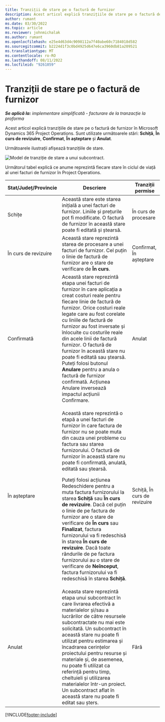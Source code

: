```yaml
---
title: Tranziții de stare pe o factură de furnizor
description: Acest articol explică tranzițiile de stare pe o factură de furnizor în Microsoft Dynamics 365 Project Operations.
author: rumant
ms.date: 03/30/2022
ms.topic: article
ms.reviewer: johnmichalak
ms.author: rumant
ms.openlocfilehash: e25e4d63d4c9098112a7f40abe60c7184018d582
ms.sourcegitcommit: b2224d1f3c0bd4925d647e6ca3960db81a209521
ms.translationtype: MT
ms.contentlocale: ro-RO
ms.lasthandoff: 08/11/2022
ms.locfileid: "9261059"
---
```

# <a name="state-transitions-on-a-vendor-invoice"></a>Tranziții de stare pe o factură de furnizor

_**Se aplică la:** implementare simplificată - facturare de la tranzacție la proforma_

Acest articol explică tranzițiile de stare pe o factură de furnizor în Microsoft Dynamics 365 Project Operations. Sunt utilizate următoarele stări: **Schiță**, **În curs de revizuire**, **Confirmat**, **În așteptare** și **Anulat**.

Următoarele ilustrații afișează tranzițiile de stare.

![Model de tranziție de stare a unui subcontract.](../media/VI_State_Model.jpg)

Următorul tabel explică ce anume reprezintă fiecare stare în ciclul de viață al unei facturi de furnizor în Project Operations.

| Stat/Județ/Provincie | Descriere | Tranziții permise |
| --- | --- | --- |
| Schițe | Această stare este starea inițială a unei facturi de furnizor. Liniile și prețurile pot fi modificate. O factură de furnizor în această stare poate fi editată și ștearsă. | În curs de procesare |
| În curs de revizuire | Această stare reprezintă starea de procesare a unei facturi de furnizor. Cel puțin o linie de factură de furnizor are o stare de verificare de **În curs**. | Confirmat, În așteptare |
| Confirmată | Această stare reprezintă etapa unei facturi de furnizor în care aplicația a creat costuri reale pentru fiecare linie de factură de furnizor. Orice costuri reale legate care au fost corelate cu liniile de factură de furnizor au fost inversate și înlocuite cu costurile reale din acele linii de factură furnizor. O factură de furnizor în această stare nu poate fi editată sau ștearsă. Puteți folosi butonul **Anulare** pentru a anula o factură de furnizor confirmată. Acțiunea Anulare inversează impactul acțiunii Confirmare. | Anulat |
| În așteptare | <p>Această stare reprezintă o etapă a unei facturi de furnizor în care factura de furnizor nu se poate muta din cauza unei probleme cu factura sau starea furnizorului. O factură de furnizor în această stare nu poate fi confirmată, anulată, editată sau ștearsă.</p><p>Puteți folosi acțiunea Redeschidere pentru a muta factura furnizorului la starea **Schiță** sau **În curs de revizuire**. Dacă cel puțin o linie de pe factura de furnizor are o stare de verificare de **În curs** sau **Finalizat**, factura furnizorului va fi redeschisă în starea **În curs de revizuire**. Dacă toate rândurile de pe factura furnizorului au o stare de verificare de **Neînceput**, factura furnizorului va fi redeschisă în starea **Schiță**.</p> | Schiță, În curs de revizuire |
| Anulat | Aceasta stare reprezintă etapa unui subcontract în care livrarea efectivă a materialelor și/sau a lucrărilor de către resursele subcontractate nu mai este solicitată. Un subcontract în această stare nu poate fi utilizat pentru estimarea și încadrarea cerințelor proiectului pentru resurse și materiale și, de asemenea, nu poate fi utilizat ca referință pentru timp, cheltuieli și utilizarea materialelor într-un proiect. Un subcontract aflat în această stare nu poate fi editat sau șters. | Fără |

[!INCLUDE[footer-include](../../includes/footer-banner.md)]
